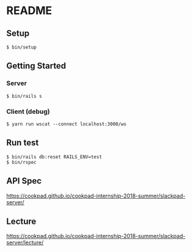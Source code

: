 # README

## Setup
```console
$ bin/setup
```

## Getting Started
### Server
```console
$ bin/rails s
```

### Client (debug)
```console
$ yarn run wscat --connect localhost:3000/ws
```

## Run test
```console
$ bin/rails db:reset RAILS_ENV=test
$ bin/rspec
```

## API Spec
https://cookpad.github.io/cookpad-internship-2018-summer/slackpad-server/

## Lecture
https://cookpad.github.io/cookpad-internship-2018-summer/slackpad-server/lecture/
